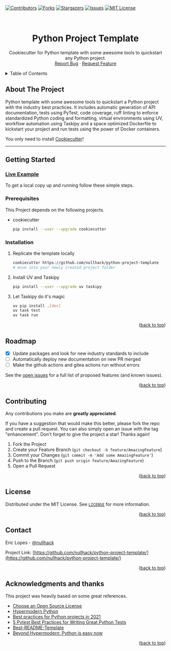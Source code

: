 <div id="top"></div>

<!-- PROJECT SHIELDS -->
<!--
*** I'm using markdown "reference style" links for readability.
*** Reference links are enclosed in brackets [ ] instead of parentheses ( ).
*** See the bottom of this document for the declaration of the reference variables
*** for contributors-url, forks-url, etc. This is an optional, concise syntax you may use.
*** https://www.markdownguide.org/basic-syntax/#reference-style-links
-->
[![Contributors][contributors-shield]][contributors-url]
[![Forks][forks-shield]][forks-url]
[![Stargazers][stars-shield]][stars-url]
[![Issues][issues-shield]][issues-url]
[![MIT License][license-shield]][license-url]



<!-- PROJECT LOGO -->
<br />
<div align="center">

  <h1 align="center"> Python Project Template</h3>

  <p align="center">
    Cookiecutter for Python template with some awesome tools to quickstart any Python project.
    <br />
    <a href="https://github.com/nullhack/python-project-template/issues">Report Bug</a>
    ·
    <a href="https://github.com/nullhack/python-project-template/issues">Request Feature</a>
  </p>
</div>



<!-- TABLE OF CONTENTS -->
<details>
  <summary>Table of Contents</summary>
  <ol>
    <li>
      <a href="#about-the-project">About The Project</a>
    </li>
    <li>
      <a href="#getting-started">Getting Started</a>
      <ul>
        <li><a href="#prerequisites">Prerequisites</a></li>
        <li><a href="#installation">Installation</a></li>
      </ul>
    </li>
    <li><a href="#roadmap">Roadmap</a></li>
    <li><a href="#contributing">Contributing</a></li>
    <li><a href="#license">License</a></li>
    <li><a href="#contact">Contact</a></li>
    <li><a href="#acknowledgments">Acknowledgments</a></li>
  </ol>
</details>



<!-- ABOUT THE PROJECT -->
## About The Project

Python template with some awesome tools to quickstart a Python project with the industry best practices. 
It includes automatic generation of API documentation, tests using PyTest, code coverage, 
ruff linting to enforce standardized Python coding and formatting, virtual environments using UV, workflow automation using Taskipy and a space optimized Dockerfile to kickstart your project and run tests using the power of Docker containers. 

You only need to install [Cookiecutter](https://cookiecutter.readthedocs.io/en/1.7.2/usage.html)!

---

<!-- GETTING STARTED -->
## Getting Started

### [Live Example](https://nullhack.github.io/python-project-template/)

To get a local copy up and running follow these simple steps.

### Prerequisites

This Project depends on the following projects.
* cookiecutter
  ```sh
  pip install --user --upgrade cookiecutter
  ```

### Installation

1. Replicate the template locally
   ```sh
   cookiecutter https://github.com/nullhack/python-project-template
   # move into your newly created project folder
   ```
2. Install UV and Taskipy
   ```sh
   pip install --user --upgrade uv taskipy
   ```
3. Let Taskipy do it's magic
   ```sh
   uv pip install .[dev]
   uv task test
   uv task run
   ```

<p align="right">(<a href="#top">back to top</a>)</p>


<!-- ROADMAP -->
## Roadmap

- [X] Update packages and look for new industry standards to include
- [ ] Automatically deploy new documentation on new PR merged
- [ ] Make the github actions and gitea actions run without errors

See the [open issues](https://github.com/nullhack/python-project-template/issues) for a full list of proposed features (and known issues).

<p align="right">(<a href="#top">back to top</a>)</p>


<!-- CONTRIBUTING -->
## Contributing

Any contributions you make are **greatly appreciated**.

If you have a suggestion that would make this better, please fork the repo and create a pull request. You can also simply open an issue with the tag "enhancement".
Don't forget to give the project a star! Thanks again!

1. Fork the Project
2. Create your Feature Branch (`git checkout -b feature/AmazingFeature`)
3. Commit your Changes (`git commit -m 'Add some AmazingFeature'`)
4. Push to the Branch (`git push origin feature/AmazingFeature`)
5. Open a Pull Request

<p align="right">(<a href="#top">back to top</a>)</p>


<!-- LICENSE -->
## License

Distributed under the MIT License. See [`LICENSE`](https://github.com/nullhack/python-project-template/blob/main/LICENSE) for more information.

<p align="right">(<a href="#top">back to top</a>)</p>


<!-- CONTACT -->
## Contact

Eric Lopes - [@nullhack](https://github.com/nullhack)

Project Link: [https://github.com/nullhack/python-project-template/](https://github.com/nullhack/python-project-template/)

<p align="right">(<a href="#top">back to top</a>)</p>


<!-- ACKNOWLEDGMENTS -->
## Acknowledgments and thanks

This project was heavily based on some great references.

* [Choose an Open Source License](https://choosealicense.com)
* [Hypermodern Python](https://cjolowicz.github.io/posts/hypermodern-python-01-setup/)
* [Best practices for Python projects in 2021](https://mitelman.engineering/blog/python-best-practice/automating-python-best-practices-for-a-new-project/)
* [5 Pytest Best Practices for Writing Great Python Tests](https://www.nerdwallet.com/blog/engineering/5-pytest-best-practices/)
* [Best-README-Template](https://github.com/othneildrew/Best-README-Template)
* [Beyond Hypermodern: Python is easy now](https://rdrn.me/postmodern-python/)

<p align="right">(<a href="#top">back to top</a>)</p>


<!-- MARKDOWN LINKS & IMAGES -->
<!-- https://www.markdownguide.org/basic-syntax/#reference-style-links -->
[contributors-shield]: https://img.shields.io/github/contributors/nullhack/python-project-template.svg?style=for-the-badge
[contributors-url]: https://github.com/nullhack/python-project-template/graphs/contributors
[forks-shield]: https://img.shields.io/github/forks/nullhack/python-project-template.svg?style=for-the-badge
[forks-url]: https://github.com/nullhack/python-project-template/network/members
[stars-shield]: https://img.shields.io/github/stars/nullhack/python-project-template.svg?style=for-the-badge
[stars-url]: https://github.com/nullhack/python-project-template/stargazers
[issues-shield]: https://img.shields.io/github/issues/nullhack/python-project-template.svg?style=for-the-badge
[issues-url]: https://github.com/nullhack/python-project-template/issues
[license-shield]: https://img.shields.io/badge/license-MIT-green?style=for-the-badge
[license-url]: https://github.com/nullhack/python-project-template/blob/main/LICENSE.txt
